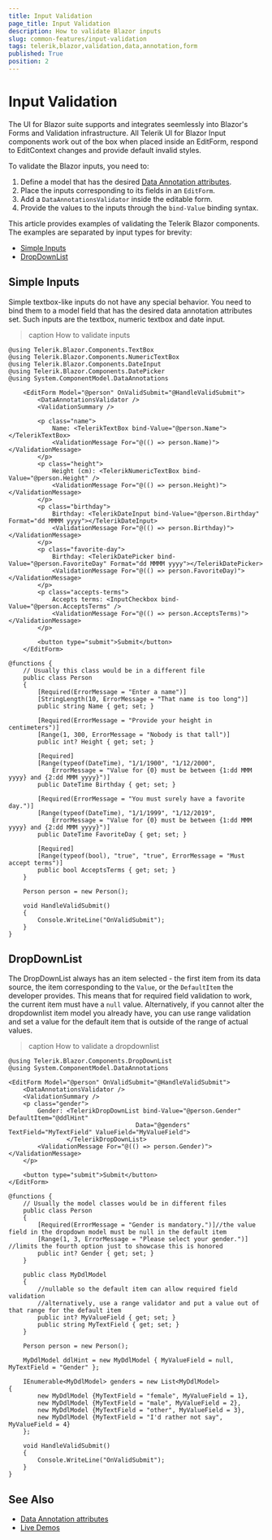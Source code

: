 ```yaml
---
title: Input Validation
page_title: Input Validation
description: How to validate Blazor inputs
slug: common-features/input-validation
tags: telerik,blazor,validation,data,annotation,form
published: True
position: 2
---
```


# Input Validation

The UI for Blazor suite supports and integrates seemlessly into Blazor's Forms and Validation infrastructure. All Telerik UI for Blazor Input components work out of the box when placed inside an EditForm, respond to EditContext changes and provide default invalid styles.

To validate the Blazor inputs, you need to:

1. Define a model that has the desired [Data Annotation attributes](https://docs.microsoft.com/en-us/aspnet/core/mvc/models/validation).
1. Place the inputs corresponding to its fields in an `EditForm`.
1. Add a `DataAnnotationsValidator` inside the editable form.
1. Provide the values to the inputs through the `bind-Value` binding syntax.

This article provides examples of validating the Telerik Blazor components. The examples are separated by input types for brevity:


* [Simple Inputs](#simple-inputs)
* [DropDownList](#dropdownlist)



## Simple Inputs

Simple textbox-like inputs do not have any special behavior. You need to bind them to a model field that has the desired data annotation attributes set. Such inputs are the textbox, numeric textbox and date input.

>caption How to validate inputs

````CSHTML
@using Telerik.Blazor.Components.TextBox
@using Telerik.Blazor.Components.NumericTextBox
@using Telerik.Blazor.Components.DateInput
@using Telerik.Blazor.Components.DatePicker
@using System.ComponentModel.DataAnnotations

	<EditForm Model="@person" OnValidSubmit="@HandleValidSubmit">
		<DataAnnotationsValidator />
		<ValidationSummary />

		<p class="name">
			Name: <TelerikTextBox bind-Value="@person.Name"></TelerikTextBox>
			<ValidationMessage For="@(() => person.Name)"></ValidationMessage>
		</p>
		<p class="height">
			Height (cm): <TelerikNumericTextBox bind-Value="@person.Height" />
			<ValidationMessage For="@(() => person.Height)"></ValidationMessage>
		</p>
		<p class="birthday">
			Birthday: <TelerikDateInput bind-Value="@person.Birthday" Format="dd MMMM yyyy"></TelerikDateInput>
			<ValidationMessage For="@(() => person.Birthday)"></ValidationMessage>
		</p>
		<p class="favorite-day">
			Birthday: <TelerikDatePicker bind-Value="@person.FavoriteDay" Format="dd MMMM yyyy"></TelerikDatePicker>
			<ValidationMessage For="@(() => person.FavoriteDay)"></ValidationMessage>
		</p>
		<p class="accepts-terms">
			Accepts terms: <InputCheckbox bind-Value="@person.AcceptsTerms" />
			<ValidationMessage For="@(() => person.AcceptsTerms)"></ValidationMessage>
		</p>

		<button type="submit">Submit</button>
	</EditForm>

@functions {
	// Usually this class would be in a different file
	public class Person
	{
		[Required(ErrorMessage = "Enter a name")]
		[StringLength(10, ErrorMessage = "That name is too long")]
		public string Name { get; set; }

		[Required(ErrorMessage = "Provide your height in centimeters")]
		[Range(1, 300, ErrorMessage = "Nobody is that tall")]
		public int? Height { get; set; }

		[Required]
		[Range(typeof(DateTime), "1/1/1900", "1/12/2000",
			ErrorMessage = "Value for {0} must be between {1:dd MMM yyyy} and {2:dd MMM yyyy}")]
		public DateTime Birthday { get; set; }

		[Required(ErrorMessage = "You must surely have a favorite day.")]
		[Range(typeof(DateTime), "1/1/1999", "1/12/2019",
			ErrorMessage = "Value for {0} must be between {1:dd MMM yyyy} and {2:dd MMM yyyy}")]
		public DateTime FavoriteDay { get; set; }

		[Required]
		[Range(typeof(bool), "true", "true", ErrorMessage = "Must accept terms")]
		public bool AcceptsTerms { get; set; }
	}

	Person person = new Person();

	void HandleValidSubmit()
	{
		Console.WriteLine("OnValidSubmit");
	}
}
````

## DropDownList

The DropDownList always has an item selected - the first item from its data source, the item corresponding to the `Value`, or the `DefaultItem` the developer provides. This means that for required field validation to work, the current item must have a `null` value. Alternatively, if you cannot alter the dropdownlist item model you already have, you can use range validation and set a value for the default item that is outside of the range of actual values.

>caption How to validate a dropdownlist

````CSHTML
@using Telerik.Blazor.Components.DropDownList
@using System.ComponentModel.DataAnnotations

<EditForm Model="@person" OnValidSubmit="@HandleValidSubmit">
	<DataAnnotationsValidator />
	<ValidationSummary />
	<p class="gender">
		Gender: <TelerikDropDownList bind-Value="@person.Gender" DefaultItem="@ddlHint"
								   Data="@genders" TextField="MyTextField" ValueField="MyValueField">
				</TelerikDropDownList>
		<ValidationMessage For="@(() => person.Gender)"></ValidationMessage>
	</p>

	<button type="submit">Submit</button>
</EditForm>

@functions {
	// Usually the model classes would be in different files
	public class Person
	{
		[Required(ErrorMessage = "Gender is mandatory.")]//the value field in the dropdown model must be null in the default item
		[Range(1, 3, ErrorMessage = "Please select your gender.")] //limits the fourth option just to showcase this is honored
		public int? Gender { get; set; }
	}

	public class MyDdlModel
	{
		//nullable so the default item can allow required field validation
		//alternatively, use a range validator and put a value out of that range for the default item
		public int? MyValueField { get; set; }
		public string MyTextField { get; set; }
	}

	Person person = new Person();

	MyDdlModel ddlHint = new MyDdlModel { MyValueField = null, MyTextField = "Gender" };

	IEnumerable<MyDdlModel> genders = new List<MyDdlModel>
{
		new MyDdlModel {MyTextField = "female", MyValueField = 1},
		new MyDdlModel {MyTextField = "male", MyValueField = 2},
		new MyDdlModel {MyTextField = "other", MyValueField = 3},
		new MyDdlModel {MyTextField = "I'd rather not say", MyValueField = 4}
	};

	void HandleValidSubmit()
	{
		Console.WriteLine("OnValidSubmit");
	}
}
````

## See Also

  * [Data Annotation attributes](https://docs.microsoft.com/en-us/aspnet/core/mvc/models/validation)
  * [Live Demos](https://demos.telerik.com/blazor)